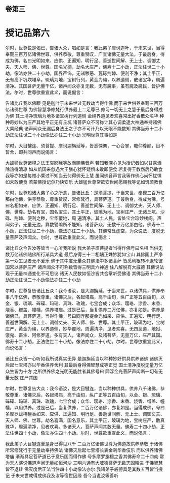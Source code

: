 <hgroup>
  <h2>卷第三</h2>
  <h1>授记品第六</h1>
</hgroup>
<p>
  尔时，世尊说是偈已，告诸大众，唱如是言：我此弟子摩诃迦叶，于未来世，当得奉觐三百万亿诸佛世尊，供养恭敬，尊重赞叹，广宣诸佛无量大法。于最后身，得成为佛，名曰光明如来、应供、正遍知、明行足、善逝世间解、无上士、调御丈夫、天人师、佛、世尊。国名光德，劫名大庄严，佛寿十二小劫，正法住世二十小劫，像法亦住二十小劫。国界严饰，无诸秽恶、瓦砾荆棘、便利不净；其土平正，无有高下坑坎堆阜。琉璃为地，宝树行列，黄金为绳，以界道侧，散诸宝华，周遍清净。其国菩萨无量千亿，诸声闻众亦复无数，无有魔事，虽有魔及魔民，皆护佛法。尔时，世尊欲重宣此义，而说偈言：
</p>
<div class="commentary">
  <span>告诸比丘</span
  ><span>我以佛眼</span>
  <span>见是迦叶</span
  ><span>于未来世</span
  ><span>过无数劫</span
  ><span>当得作佛</span>
  <span>而于来世</span
  ><span>供养奉觐</span
  ><span>三百万亿</span
  ><span>诸佛世尊</span>
  <span>为佛智慧</span
  ><span>净修梵行</span
  ><span>供养最上</span
  ><span>二足尊已</span>
  <span>修习一切</span
  ><span>无上之慧</span
  ><span>于最后身</span
  ><span>得成为佛</span>
  <span>其土清净</span
  ><span>琉璃为地</span
  ><span>多诸宝树</span
  ><span>行列道侧</span>
  <span>金绳界道</span
  ><span>见者欢喜</span
  ><span>常出好香</span
  ><span>散众名华</span>
  <span>种种奇妙</span
  ><span>以为庄严</span
  ><span>其地平正</span
  ><span>无有丘坑</span>
  <span>诸菩萨众</span
  ><span>不可称计</span
  ><span>其心调柔</span
  ><span>逮大神通</span
  ><span>奉持诸佛</span
  ><span>大乘经典</span>
  <span>诸声闻众</span
  ><span>无漏后身</span
  ><span>法王之子</span
  ><span>亦不可计</span
  ><span>乃以天眼</span
  ><span>不能数知</span>
  <span>其佛当寿</span
  ><span>十二小劫</span
  ><span>正法住世</span
  ><span>二十小劫</span
  ><span>像法亦住</span
  ><span>二十小劫</span>
  <span>光明世尊</span
  ><span>其事如是</span>
</div>
<p>
  尔时，大目犍连、须菩提、摩诃迦旃延等，皆悉悚栗，一心合掌，瞻仰尊颜，目不暂舍，即共同声而说偈言：
</p>
<div class="commentary">
  <span>大雄猛世尊</span
  ><span>诸释之法王</span
  ><span>哀愍我等故</span
  ><span>而赐佛音声</span>
  <span>若知我深心</span
  ><span>见为授记者</span
  ><span>如以甘露洒</span
  ><span>除热得清凉</span>
  <span>如从饥国来</span
  ><span>忽遇大王膳</span
  ><span>心犹怀疑惧</span
  ><span>未敢即便食</span>
  <span>若复得王教</span
  ><span>然后乃敢食</span>
  <span>我等亦如是</span
  ><span>每惟小乘过</span
  ><span>不知当云何</span
  ><span>得佛无上慧</span>
  <span>虽闻佛音声</span
  ><span>言我等作佛</span
  ><span>心尚怀忧惧</span
  ><span>如未敢便食</span>
  <span>若蒙佛授记</span
  ><span>尔乃快安乐</span>
  <span>大雄猛世尊</span
  ><span>常欲安世间</span
  ><span>愿赐我等记</span
  ><span>如饥须教食</span>
</div>
<p>
  尔时，世尊知诸大弟子心之所念，告诸比丘：是须菩提，于当来世，奉觐三百万亿那由他佛，供养恭敬，尊重赞叹，常修梵行，具菩萨道。于最后身，得成为佛，号曰名相如来、应供、正遍知、明行足、善逝世间解、无上士、调御丈夫、天人师、佛、世尊。劫名有宝，国名宝生，其土平正，玻璃为地，宝树庄严，无诸丘坑、沙砾、荆棘、便利之秽，宝华覆地，周
  遍清净。其土人民，皆处宝台珍妙楼阁。声闻弟子，无量无边，算数譬喻所不能知。诸菩萨众，无数千万亿那由他。佛寿十二小劫，正法住世二十小劫，像法亦住二十小劫。其佛常处虚空，为众说法，度脱无量菩萨及声闻众。尔时，世尊欲重宣此义，而说偈言：
</p>
<div class="commentary">
  <span>诸比丘众</span
  ><span>今告汝等</span
  ><span>皆当一心</span
  ><span>听我所说</span>
  <span>我大弟子</span
  ><span>须菩提者</span
  ><span>当得作佛</span
  ><span>号曰名相</span>
  <span>当供无数</span
  ><span>万亿诸佛</span
  ><span>随佛所行</span
  ><span>渐具大道</span>
  <span>最后身得</span
  ><span>三十二相</span
  ><span>端正姝妙</span
  ><span>犹如宝山</span>
  <span>其佛国土</span
  ><span>严净第一</span
  ><span>众生见者</span
  ><span>无不爱乐</span>
  <span>佛于其中</span
  ><span>度无量众</span
  ><span>其佛法中</span
  ><span>多诸菩萨</span>
  <span>皆悉利根</span
  ><span>转不退轮</span
  ><span>彼国常以</span
  ><span>菩萨庄严</span>
  <span>诸声闻众</span
  ><span>不可称数</span
  ><span>皆得三明</span
  ><span>具六神通</span>
  <span>住八解脱</span
  ><span>有大威德</span>
  <span>其佛说法</span
  ><span>现于无量</span
  ><span>神通变化</span
  ><span>不可思议</span>
  <span>诸天人民</span
  ><span>数如恒沙</span
  ><span>皆共合掌</span
  ><span>听受佛语</span>
  <span>其佛当寿</span
  ><span>十二小劫</span
  ><span>正法住世</span
  ><span>二十小劫</span
  ><span>像法亦住</span
  ><span>二十小劫</span>
</div>
<p>
  尔时，世尊复告诸比丘众：我今语汝，是大迦旃延，于当来世，以诸供具，供养奉事八千亿佛，恭敬尊重。诸佛灭后，各起塔庙，高千由旬，纵广正等五百由旬，以金、银、琉璃、砗磲、玛瑙、真珠、玫瑰，七宝合成；众华、璎珞、涂香、末香、烧香、缯盖、幢幡，供养塔庙。过是已后，当复供养二万亿佛，亦复如是。供养是诸佛已，具菩萨道。当得作佛，号曰閰浮那提金光如来、应供、正遍知、明行足、善逝世间解、无上士、调御丈夫、天人师、佛、世尊。其土平正，玻璃为地，宝树庄严，黄金为绳，以界道侧，妙华覆地，周遍清净，见者欢喜。无四恶道，地狱、饿鬼、畜生、阿修罗道。多有天人，诸声闻众，及诸菩萨，无量万亿，庄严其国。佛寿十二小劫，正法住世二十小劫，像法亦住二十小劫。尔时，世尊欲重宣此义，而说偈言：
</p>
<div class="commentary">
  <span>诸比丘众</span
  ><span>皆一心听</span
  ><span>如我所说</span
  ><span>真实无异</span>
  <span>是迦旃延</span
  ><span>当以种种</span
  ><span>妙好供具</span
  ><span>供养诸佛</span>
  <span>诸佛灭后</span
  ><span>起七宝塔</span
  ><span>亦以华香</span
  ><span>供养舍利</span>
  <span>其最后身</span
  ><span>得佛智慧</span
  ><span>成等正觉</span>
  <span>国土清净</span
  ><span>度脱无量</span
  ><span>万亿众生</span
  ><span>皆为十方</span>
  <span>之所供养</span
  ><span>佛之光明</span
  ><span>无能胜者</span
  ><span>其佛号曰</span>
  <span>閰浮金光</span
  ><span>菩萨声闻</span
  ><span>断一切有</span
  ><span>无量无数</span>
  <span>庄严其国</span>
</div>
<p>
  尔时，世尊复告大众：我今语汝，是大目犍连，当以种种供具，供养八千诸佛，恭敬尊重。诸佛灭后，各起塔庙，高千由旬，纵广正等五百由旬，以金、银、琉璃、砗磲、玛瑙、真珠、玫瑰，七宝合成；众华、璎珞、涂香、末香、烧香、缯盖、幢幡，以用供养。过是已后，当复供养，二百万亿诸佛，亦复如是。当得成佛，号曰多摩罗跋栴檀香如来、应供、正遍知、明行足、善逝世间解、无上士、调御丈夫、天人师、佛、世尊。劫名喜满，国名意乐，其土平正，玻璃为地，宝树庄严，散真珠华，周遍清净，见者欢喜。多诸天人，菩萨声闻其数无量。佛寿二十四小劫，正法住世四十小劫，像法亦住四十小劫。尔时，世尊欲重宣此义，而说偈言：
</p>
<div class="commentary">
  <span>我此弟子</span
  ><span>大目犍连</span
  ><span>舍是身已</span
  ><span>得见八千</span>
  <span>二百万亿</span
  ><span>诸佛世尊</span
  ><span>为佛道故</span
  ><span>供养恭敬</span>
  <span>于诸佛所</span
  ><span>常修梵行</span
  ><span>于无量劫</span
  ><span>奉持佛法</span>
  <span>诸佛灭后</span
  ><span>起七宝塔</span
  ><span>长表金刹</span
  ><span>华香伎乐</span>
  <span>而以供养</span
  ><span>诸佛塔庙</span>
  <span>渐渐具足</span
  ><span>菩萨道已</span
  ><span>于意乐国</span
  ><span>而得作佛</span>
  <span>号多摩罗</span
  ><span>旃檀之香</span
  ><span>其佛寿命</span
  ><span>二十四劫</span>
  <span>常为天人</span
  ><span>演说佛道</span
  ><span>声闻无量</span
  ><span>如恒河沙</span>
  <span>三明六通</span
  ><span>有大威德</span
  ><span>菩萨无数</span
  ><span>志固精进</span>
  <span>于佛智慧</span
  ><span>皆不退转</span>
  <span>佛灭度后</span
  ><span>正法当住</span
  ><span>四十小劫</span
  ><span>像法亦尔</span>
  <span>我诸弟子</span
  ><span>威德具足</span
  ><span>其数五百</span
  ><span>皆当授记</span>
  <span>于未来世</span
  ><span>咸得成佛</span
  ><span>我及汝等</span
  ><span>宿世因缘</span>
  <span>吾今当说</span
  ><span>汝等善听</span>
</div>
